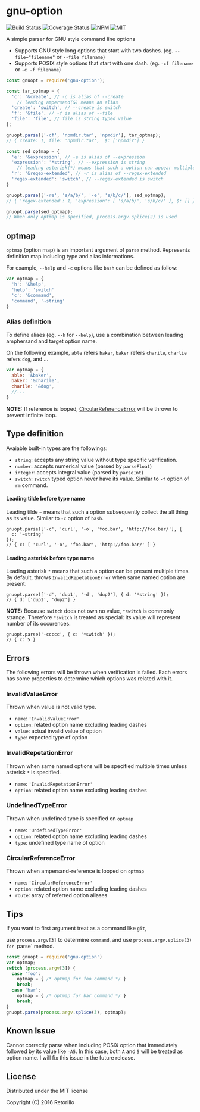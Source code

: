 # gnu-option

[![Build Status](https://travis-ci.org/retorillo/gnu-option.svg?branch=master)](https://travis-ci.org/retorillo/gnu-option)
[![Coverage Status](https://coveralls.io/repos/github/retorillo/gnu-option/badge.svg?branch=master)](https://coveralls.io/github/retorillo/gnu-option?branch=master)
[![NPM](https://img.shields.io/npm/v/gnu-option.svg)](https://www.npmjs.com/package/gnu-option)
[![MIT](https://img.shields.io/badge/license-MIT-blue.svg)](https://opensource.org/licenses/MIT)

A simple parser for GNU style command line options

- Supports GNU style long options that start with two dashes. (eg. `--file="filename"` or `--file filename`)
- Supports POSIX style options that start with one dash. (eg. `-cf filename` or `-c -f filename`)

```javascript
const gnuopt = require('gnu-option');

const tar_optmap = {
  'c': '&create', // -c is alias of --create
    // leading ampersand(&) means an alias
  'create': 'switch', // --create is switch
  'f': '&file', // -f is alias of --file
  'file': 'file', // file is string typed value
};

gnuopt.parse(['-cf', 'npmdir.tar', 'npmdir'], tar_optmap);
// { create: 1, file: 'npmdir.tar',  $: ['npmdir'] }

const sed_optmap = {
  'e': '&expression', // -e is alias of --expression
  'expression': '*string', // --expression is string
    // leading asterisk(*) means that such a option can appear multiple times
  'r': '&regex-extended', // -r is alias of --regex-extended
  'regex-extended': 'switch', // --regex-extended is switch
}

gnuopt.parse(['-re', 's/a/b/', '-e', 's/b/c/'], sed_optmap);
// { 'regex-extended': 1, 'expression': [ 's/a/b/', 's/b/c/' ], $: [] }

gnuopt.parse(sed_optmap);
// When only optmap is specified, process.argv.splice(2) is used
```

## optmap

`optmap` (option map) is an important argument of `parse` method.
Represents definition map including type and alias informations.

For example, `--help` and `-c` options like `bash` can be defined as follow:

```javascript
var optmap = {
  'h': '&help',
  'help': 'switch'
  'c': '&command',
  'command', '~string'
}
```

### Alias definition

To define aliaes (eg. `--h` for `--help`), use a combination between leading
amphersand and target option name.

On the following example, `able` refers `baker`, `baker` refers
`charile`, `charlie` refers `dog`, and ...

```javascript
var optmap = {
  able: '&baker',
  baker: '&charile',
  charile: '&dog',
  //...
}
```

**NOTE:**
If reference is looped, [CircularReferenceError](#circularreferenceerror) will
be thrown to prevent infinite loop.

## Type definition

Avaiable built-in types are the followings:

- `string`: accepts any string value without type specific verification.
- `number`: accepts numerical value (parsed by `parseFloat`)
- `integer`: accepts integral value (parsed by `parseInt`)
- `switch`: `switch` typed option never have its value. Similar to `-f` option
  of `rm` command.

#### Leading tilde before type name

Leading tilde `~` means that such a option subsequently collect the all thing as
its value. Similar to `-c` option of `bash`.

```
gnuopt.parse(['-c', 'curl', '-o', 'foo.bar', 'http://foo.bar/'], {
  c: '~string'
});
// { c: [ 'curl', '-o', 'foo.bar', 'http://foo.bar/' ] }
```

#### Leading asterisk before type name

Leading asterisk `*` means that such a option can be present multiple times.
By default, throws `InvalidRepetationError` when same named option are present.

```
gnuopt.parse(['-d', 'dup1', '-d', 'dup2'], { d: '*string' });
// { d: ['dup1', 'dup2'] }
```

**NOTE:** Because `switch` does not own no value, `*switch` is commonly strange.
Therefore `*switch` is treated as special: its value will represent number of
its occurences.

```
gnuopt.parse('-ccccc', { c: '*switch' });
// { c: 5 }
```

## Errors

The following errors will be thrown when verification is failed.
Each errors has some properties to determine which options was related with it.

### InvalidValueError

Thrown when value is not valid type.

- `name`: `'InvalidValueError'`
- `option`: related option name excluding leading dashes
- `value`: actual invalid value of option
- `type`: expected type of option

### InvalidRepetationError

Thrown when same named options will be specified multiple times unless asterisk
`*` is specified.

- `name`: `'InvalidRepetationError'`
- `option`: related option name excluding leading dashes

### UndefinedTypeError

Thrown when undefined type is specified on `optmap`

- `name`: `'UndefinedTypeError'`
- `option`: related option name excluding leading dashes
- `type`: undefined type name of option

### CircularReferenceError

Thrown when ampersand-reference is looped on `optmap`

- `name`: `'CircularReferenceError'`
- `option`: related option name excluding leading dashes
- `route`: array of referred option aliases

## Tips

If you want to first argument treat as a command like `git`,

use `process.argv[3]` to determine `command`,
and use `process.argv.splice(3) for `parse` method.

```javascript
const gnuopt = require('gnu-option')
var optmap;
switch (process.argv[3]) {
  case 'foo':
    optmap = { /* optmap for foo command */ }
    break;
  case 'bar':
    optmap = { /* optmap for bar command */ }
    break;
}
gnuopt.parse(process.argv.splice(3), optmap);
```

## Known Issue

Cannot correctly parse when including POSIX option that immediately followed by
its value like `-A5`. In this case, both `A` and `5` will be treated as option
name. I will fix this issue in the future release.

## License

Distributed under the MIT license

Copyright (C) 2016 Retorillo
